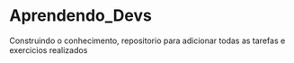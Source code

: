 # Aprendendo_Devs
Construindo o conhecimento, repositorio para adicionar todas as tarefas e exercicios realizados
